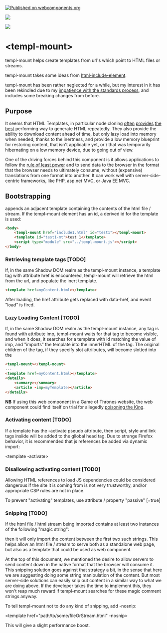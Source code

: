 [![Published on webcomponents.org](https://img.shields.io/badge/webcomponents.org-published-blue.svg)](https://www.webcomponents.org/element/bahrus/templ-mount)

<a href="https://nodei.co/npm/templ-mount/"><img src="https://nodei.co/npm/templ-mount.png"></a>

<img src="http://img.badgesize.io/https://cdn.jsdelivr.net/npm/templ-mount@0.0.46/dist/templ-mount.iife.min.js?compression=gzip">

# \<templ-mount\>

templ-mount helps create templates from url's which point to HTML files or streams.

templ-mount takes some ideas from [html-include-element](https://www.npmjs.com/package/html-include-element).

templ-mount has been rather neglected for a while, but my interest in it has been rekindled due to my [impatience with the standards process](https://www.youtube.com/watch?v=0-Yl6FmV6EE), and includes some breaking changes from before.

## Purpose

It seems that HTML Templates, in particular node cloning [often](https://jsperf.com/clonenode-vs-createelement-performance/32) [provides](https://jsperf.com/innerhtml-vs-importnode/6) [the](https://github.com/sophiebits/innerhtml-vs-createelement-vs-clonenode) [best](https://stackoverflow.com/questions/676249/deep-cloning-vs-setting-of-innerhtml-whats-faster) performing way to generate HTML repeatedly.  They also provide the ability to download content ahead of time, but only lazy load into memory when needed, thanks to the inertness, and provide a low memory blueprint for restoring content, that isn't applicable yet, or \ that was temporarily hibernating on a low memory device, due to going out of view.

One of the driving forces behind this component is it allows applications to follow the [rule of least power](https://en.wikipedia.org/wiki/Rule_of_least_power) and to send data to the browser in the format that the browser needs to ultimately consume, without (expensive) translations from one format into another.  It can work well with server-side-centric frameworks, like PHP, asp.net MVC, or Java EE MVC.

## Bootstrapping

<templ-mount href=include1.html></templ-mount>

appends an adjacent template containing the contents of the html file / stream.  If the templ-mount element has an id, a derived id for the template is used:

```html
<body>
    <templ-mount href="include1.html" id="test1"></templ-mount>
    <template id="test1-mt">test 1</template>
    <script type="module" src="../templ-mount.js"></script>
</body>
```

### Retrieving template tags [TODO]

If, in the same Shadow DOM realm as the templ-mount instance, a template tag with attribute href is encountered, templ-mount will retrieve the html from the url, and populate the inert template.

```html
<template href=myContent.html></template>
```

After loading, the href attribute gets replaced with data-href, and event "load" is fired.

### Lazy Loading Content [TODO]

If, in the same Shadow DOM realm as the templ-mount instance, any tag is found with attribute imp, templ-mount waits for that tag to become visible, and when it does, it searches for a template with id matching the value of imp, and "imports" the template into the innerHTML of the tag.  The original children of the tag, if they specify slot attriibutes, will become slotted into the 

```html
<templ-mount></templ-mount>
...
<template href=myContent.html></template>
<details>
    <summary></summary>
    <article -imp=myTemplate></article>
</details>
```

**NB** If using this web component in a Game of Thrones website, the web component could find itself on trial for allegedly [poisoning the King](https://discourse.wicg.io/t/proposal-symbol-namespacing-of-attributes/3515/4).


### Activating content [TODO]

If a template has the -activate pseudo attribute, then script, style and link tags insiide will be added to the gllobal head tag.  Due to strange Firefox behavior, it is recommended that js references be added via dynamic import:

<template -activate>
    <script type=module>
        import('./blah.js');
    </script>
    <style>
        @import url(https://fonts.googleapis.com/css?family=Indie+Flower);
    </style>
</template>

### Disallowing activating content [TODO]

Allowing HTML references to load JS dependencies could be considered dangerous if the site it is coming from is not very trustworthy, and/or appropriate CSP rules are not in place.

To prevent "activating" templates, use attribute / property "passive" [=true]

### Snipping [TODO]

If the html file / html stream being imported contains at least two instances of the following "magic string":

<!---->
then it will only import the content between the first two such strings. This helps allow an html file / stream to serve both as a standalone web page, but also as a template that could be used as web component.

At the top of this document, we mentioned the desire to allow servers to send content down in the native format that the browser will consume it. This snipping solution goes against that strategy a bit, in the sense that here we are suggesting doing some string manipulation of the content. But most server-side solutions can easily snip out content in a similar way to what we are doing above. If the developer takes the time to implement this, they won't reap much reward if templ-mount searches for these magic comment strings anyway.

To tell templ-mount not to do any kind of snipping, add -nosnip:

<template href="path/to/some/fileOrStream.html" -nosnip></template>

This will give a slight performance boost.

